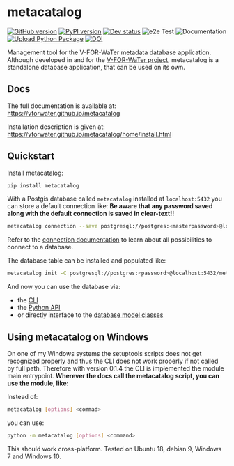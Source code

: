 # metacatalog

[![GitHub version](https://badge.fury.io/gh/VForWaTer%2Fmetacatalog.svg)](https://badge.fury.io/gh/VForWaTer%2Fmetacatalog)
[![PyPI version](https://badge.fury.io/py/metacatalog.svg)](https://pypi.org/project/metacatalog/)
[![Dev status](https://img.shields.io/badge/development%20status-2%20--%20Alpha-yellow)](https://pypi.org/classifiers/)
![e2e Test](https://github.com/VForWaTer/metacatalog/workflows/e2e%20Test/badge.svg)
![Documentation](https://github.com/VForWaTer/metacatalog/workflows/Documentation/badge.svg)
[![Upload Python Package](https://github.com/VForWaTer/metacatalog/actions/workflows/publish.yml/badge.svg)](https://github.com/VForWaTer/metacatalog/actions/workflows/publish.yml)
[![DOI](https://zenodo.org/badge/203124792.svg)](https://zenodo.org/badge/latestdoi/203124792)

Management tool for the V-FOR-WaTer metadata database application. Although developed in and for the [V-FOR-WaTer project](https://vforwater.de), metacatalog is a standalone database application, that can be used on its own.

## Docs

The full documentation is available at: https://vforwater.github.io/metacatalog

Installation description is given at: https://vforwater.github.io/metacatalog/home/install.html

## Quickstart

Install metacatalog:

```bash
pip install metacatalog
```

With a Postgis database called `metacatalog` installed at `localhost:5432` you can store a default connection like:
**Be aware that any password saved along with the default connection is saved in clear-text!!**

```bash
metacatalog connection --save postgresql://postgres:<masterpassword>@localhost:5432/metacatalog
```

Refer to the [connection documentation](https://vforwater.github.io/metacatalog/cli/cli_connection.html) to learn about all possibilities to connect to a database.

The database table can be installed and populated like:

```bash
metacatalog init -C postgresql://postgres:<password>@localhost:5432/metacatalog
```

And now you can use the database via:

* the [CLI](https://vforwater.github.io/metacatalog/cli/cli.html)
* the [Python API](https://vforwater.github.io/metacatalog/api/api.html)
* or directly interface to the [database model classes](https://vforwater.github.io/metacatalog/models/models.html)

## Using metacatalog on Windows

On one of my Windows systems the setuptools scripts does not get recognized 
properly and thus the CLI does not work properly if not called by full path.
Therefore with version 0.1.4 the CLI is implemented the module main entrypoint.
**Wherever the docs call the metacatalog script, you can use the module, like:**

Instead of:
```bash
metacatalog [options] <commad>
```
you can use:
```bash
python -m metacatalog [options] <command>
```
This should work cross-platform. Tested on Ubuntu 18, debian 9, Windows 7 and 
Windows 10. 
